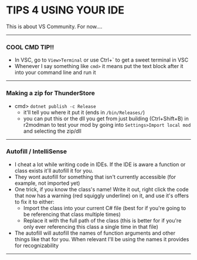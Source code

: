 # TIPS 4 USING YOUR IDE
This is about VS Community. For now....

---
### COOL CMD TIP!!
- In VSC, go to `View>Terminal` or use Ctrl+\` to get a sweet terminal in VSC
- Whenever I say something like `cmd>` it means put the text block after it into your command line and run it
---
### Making a zip for ThunderStore
- cmd> `dotnet publish -c Release`
	- it'll tell you where it put it (ends in `/bin/Releases/`)
	- you can put this or the dll you get from just building (Ctrl+Shift+B) in r2modman to test your mod by going into `Settings>Import local mod` and selecting the zip/dll
---
### Autofill / IntelliSense
- I cheat a lot while writing code in IDEs. If the IDE is aware a function or class exists it'll autofill it for you.
- They wont autofill for something that isn't currently accessible (for example, not imported yet)
- One trick, if you know the class's name! Write it out, right click the code that now has a warning (red squiggly underline) on it, and use it's offers to fix it to either:
	- Import the class into your current C# file (best for if you're going to be referencing that class multiple times)
	- Replace it with the full path of the class (this is better for if you're only ever referencing this class a single time in that file)
- The autofill will autofill the names of function arguments and other things like that for you.  When relevant I'll be using the names it provides for recognizability
---
